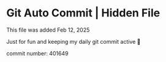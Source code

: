 # Git Auto Commit | Hidden File

This file was added Feb 12, 2025

Just for fun and keeping my daily git commit active 🤪

commit number: 401649
